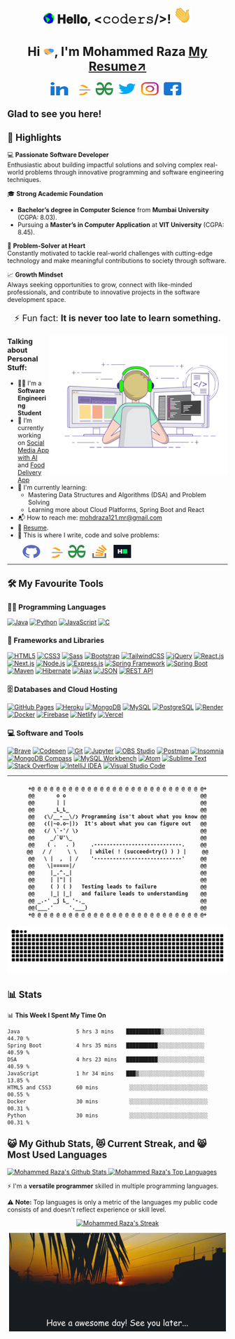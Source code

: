 <h1 align="center">
  <img src="./GIF/Earth.gif" width="24px"/>
  𝐇𝐞𝐥𝐥𝐨, &lt;𝚌𝚘𝚍𝚎𝚛𝚜/&gt;!
  <img src="./GIF/Hi.gif" width="40px" />
</h1>

<h1 align="center">
    Hi <img src='./GIF/Handshake.gif' height='26' alt='there'>, I'm Mohammed Raza <a href="https://drive.google.com/file/d/1Rnbg6iF29tZmK4JVc0V6bQTT3klSXzZc/view?usp=drive_link" alt="Mohammed Raza's Resume">My Resume↗️</a>
</h1>

<div align="center">
<a href="https://github.com/Razakhan34" target="_blank"><img align="center" src="./images/Social/linked-in-alt.svg" alt="Mohammed Raza" height="30" width="40" /></a>
&nbsp;
<a href="https://leetcode.com/u/raza_coder34/" target="_blank"><img align="center" src="./images/Social/leet-code.svg" alt="Mohammed Raza" height="30" width="40" /></a>
&nbsp;
<a href="https://www.geeksforgeeks.org/user/raza_coder34/" target="_blank"><img align="center" src="./images/Social/geeks-for-geeks.svg" alt="Mohammed Raza" height="30" width="40" /></a>
&nbsp;
<a href="https://twitter.com" target="_blank"><img align="center" src="./images/Social/twitter.svg" alt="Mohammed Raza" height="30" width="40" /></a>
&nbsp;
<a href="https://www.instagram.com/" target="_blank"><img align="center" src="./images/Social/instagram.svg" alt="Mohammed Raza" height="30" width="40" /></a>
&nbsp;
<a href="https://www.facebook.com/" target="_blank"><img align="center" src="./images/Social/facebook.svg" alt="Mohammed Raza" height="30" width="40" /></a>
&nbsp;
</div>

## Glad to see you here! &nbsp;

## 🚀 Highlights

💻 **Passionate Software Developer**  
 Enthusiastic about building impactful solutions and solving complex real-world problems through innovative programming and software engineering techniques.&nbsp;

🎓 **Strong Academic Foundation**

- **Bachelor’s degree in Computer Science** from **Mumbai University** (CGPA: 8.03).
- Pursuing a **Master’s in Computer Application** at **VIT University** (CGPA: 8.45).

🚀 **Problem-Solver at Heart**  
 Constantly motivated to tackle real-world challenges with cutting-edge technology and make meaningful contributions to society through software.

📈 **Growth Mindset**  
 Always seeking opportunities to grow, connect with like-minded professionals, and contribute to innovative projects in the software development space.

 <p align='center' style='font-size: 20px;margin:20px 0px'>
    ⚡ Fun fact: <strong>It is never too late to learn something.</strong>
</p>

<img align="right" alt="GIF" src="coding.gif" width="408" height="318" />

### Talking about Personal Stuff:

- 👨‍🎓 I'm a **Software Engineering Student**
- 🔭 I’m currently working on [Social Media App with AI](https://github.com/Razakhan34/social-media-app-with-AI) and [Food Delivery App](https://github.com/Razakhan34/RMeals)
- 🌱 I'm currently learning:
  - Mastering Data Structures and Algorithms (DSA) and Problem Solving
  - Learning more about Cloud Platforms, Spring Boot and React
- 📬 How to reach me: [mohdraza121.mr@gmail.com](mailto:mohdraza121.mr@gmail.com)
- 📝 [Resume](https://drive.google.com/file/d/1Rnbg6iF29tZmK4JVc0V6bQTT3klSXzZc/view?usp=drive_link).
- 💪 This is where I write, code and solve problems:

&nbsp;&nbsp;&nbsp;&nbsp;&nbsp;&nbsp;&nbsp;&nbsp;
<a href="https://github.com/Razakhan34/" target="_blank"><img align="center" src="./images/Social/github.svg" alt="Mohammed Raza" height="30" width="40" /></a>
&nbsp;
<a href="https://leetcode.com/u/raza_coder34/" target="_blank"><img align="center" src="./images/Social/leet-code.svg" alt="Mohammed Raza" height="30" width="40" /></a>
&nbsp;
<a href="https://www.geeksforgeeks.org/user/raza_coder34/" target="_blank"><img align="center" src="./images/Social/geeks-for-geeks.svg" alt="Mohammed Raza" height="30" width="40" /></a>
&nbsp;
<a href="https://stackoverflow.com/users/13803889/mohammed-raza" target="_blank"><img align="center" src="./images/Social/stack-overflow.svg" alt="13064312" height="30" width="40" /></a>
&nbsp;
<a href="https://www.hackerrank.com/" target="_blank"><img align="center" src="./images/Social/hackerrank.svg" alt="Mohammed Raza" height="30" width="40" /></a>
&nbsp;

---

## 🛠️ My Favourite Tools

### 👨‍💻 Programming Languages

<p>
    <a href="#"><img alt="Java" src="https://img.shields.io/badge/Java-007396.svg?logo=java&logoColor=white"></a>
    <a href="#"><img alt="Python" src="https://img.shields.io/badge/Python-14354C.svg?logo=python&logoColor=white"></a>
    <a href="#"><img alt="JavaScript" src="https://img.shields.io/badge/JavaScript-F7DF1E.svg?logo=javascript&logoColor=black"></a>
    <a href="#"><img alt="C" src="https://img.shields.io/badge/C-03599C.svg?logo=c-in-hexagon&logoColor=white"></a>
</p>

### 🧰 Frameworks and Libraries

<p>
    <a href="#"><img alt="HTML5" src="https://img.shields.io/badge/HTML5-E34F26.svg?logo=html5&logoColor=white"></a>
    <a href="#"><img alt="CSS3" src="https://img.shields.io/badge/CSS3-1572B6.svg?logo=css3&logoColor=white"></a>
    <a href="#"><img alt="Sass" src="https://img.shields.io/badge/Sass-CC6699.svg?logo=sass&logoColor=white"></a>
    <a href="#"><img alt="Bootstrap" src="https://img.shields.io/badge/Bootstrap-7952B3.svg?logo=bootstrap&logoColor=white"></a>
    <a href="#"><img alt="TailwindCSS" src="https://img.shields.io/badge/TailwindCSS-38B2AC.svg?logo=tailwind-css&logoColor=white"></a>
    <a href="#"><img alt="jQuery" src="https://img.shields.io/badge/jQuery-0769AD.svg?logo=jquery&logoColor=white"></a>
    <a href="#"><img alt="React.js" src="https://img.shields.io/badge/React-20232a.svg?logo=react&logoColor=%2361DAFB"></a>
    <a href="#"><img alt="Next.js" src="https://img.shields.io/badge/Next.js-000000.svg?logo=nextdotjs&logoColor=white"></a>
    <a href="#"><img alt="Node.js" src="https://img.shields.io/badge/Node.js-43853D.svg?logo=node.js&logoColor=white"></a>
    <a href="#"><img alt="Express.js" src="https://img.shields.io/badge/Express.js-404d59.svg?logo=express&logoColor=white"></a>
    <a href="#"><img alt="Spring Framework" src="https://img.shields.io/badge/Spring-6DB33F.svg?logo=spring&logoColor=white"></a>
    <a href="#"><img alt="Spring Boot" src="https://img.shields.io/badge/Spring_Boot-6DB33F.svg?logo=springboot&logoColor=white"></a>
    <a href="#"><img alt="Maven" src="https://img.shields.io/badge/Maven-C71A36.svg?logo=apachemaven&logoColor=white"></a>
    <a href="#"><img alt="Hibernate" src="https://img.shields.io/badge/Hibernate-6DB33F.svg?logo=hibernate&logoColor=white"></a>
    <a href="#"><img alt="Ajax" src="https://img.shields.io/badge/Ajax-4A8FFF.svg?logo=javascript&logoColor=white"></a>
    <a href="#"><img alt="JSON" src="https://img.shields.io/badge/JSON-000000.svg?logo=json&logoColor=white"></a>
    <a href="#"><img alt="REST API" src="https://img.shields.io/badge/REST-025E8C.svg?logo=api&logoColor=white"></a>
</p>

### 🗄️ Databases and Cloud Hosting

<p>
    <a href="#"><img alt="GitHub Pages" src="https://img.shields.io/badge/GitHub%20Pages-327FC7.svg?logo=github&logoColor=white"></a>
    <a href="#"><img alt="Heroku" src="https://img.shields.io/badge/Heroku-430098.svg?logo=heroku&logoColor=white"></a>
    <a href="#"><img alt="MongoDB" src="https://img.shields.io/badge/MongoDB-4ea94b.svg?logo=mongodb&logoColor=white"></a>
    <a href="#"><img alt="MySQL" src="https://img.shields.io/badge/MySQL-00f.svg?logo=mysql&logoColor=white"></a>
    <a href="#"><img alt="PostgreSQL" src="https://img.shields.io/badge/PostgreSQL-316192.svg?logo=postgresql&logoColor=white"></a>
    <a href="#"><img alt="Render" src="https://img.shields.io/badge/Render-4F75A2.svg?logo=render&logoColor=white"></a>
    <a href="#"><img alt="Docker" src="https://img.shields.io/badge/Docker-2496ED.svg?logo=docker&logoColor=white"></a>
    <a href="#"><img alt="Firebase" src="https://img.shields.io/badge/Firebase-FFCA28.svg?logo=firebase&logoColor=white"></a>
    <a href="#"><img alt="Netlify" src="https://img.shields.io/badge/Netlify-00C7B7.svg?logo=netlify&logoColor=white"></a>
    <a href="#"><img alt="Vercel" src="https://img.shields.io/badge/Vercel-000000.svg?logo=vercel&logoColor=white"></a>
</p>

### 💻 Software and Tools

<p>
    <a href="#"><img alt="Brave" src="https://img.shields.io/badge/-Brave-FB542B?logo=brave&logoColor=white"></a>
    <a href="#"><img alt="Codepen" src="https://img.shields.io/badge/Codepen-000000.svg?logo=codepen&logoColor=white"></a>
    <a href="#"><img alt="Git" src="https://img.shields.io/badge/Git-F05033.svg?logo=git&logoColor=white"></a>
    <a href="#"><img alt="Jupyter" src="https://img.shields.io/badge/Jupyter-F37626.svg?logo=Jupyter&logoColor=white"></a>
    <a href="#"><img alt="OBS Studio" src="https://img.shields.io/badge/-OBS%20Studio-302E31?logo=obs-studio&logoColor=white"></a>
    <a href="#"><img alt="Postman" src="https://img.shields.io/badge/Postman-FF6C37?logo=postman&logoColor=white"></a>
    <a href="#"><img alt="Insomnia" src="https://img.shields.io/badge/Insomnia-5849BE.svg?logo=insomnia&logoColor=white"></a>
    <a href="#"><img alt="MongoDB Compass" src="https://img.shields.io/badge/MongoDB%20Compass-47A248.svg?logo=mongodb&logoColor=white"></a>
    <a href="#"><img alt="MySQL Workbench" src="https://img.shields.io/badge/MySQL%20Workbench-00758F.svg?logo=mysql&logoColor=white"></a>
    <a href="#"><img alt="Atom" src="https://img.shields.io/badge/Atom-66595C.svg?logo=atom&logoColor=white"></a>
    <a href="#"><img alt="Sublime Text" src="https://img.shields.io/badge/Sublime_Text-FF9800.svg?logo=sublime-text&logoColor=white"></a>
    <a href="#"><img alt="Stack Overflow" src="https://img.shields.io/badge/-Stack%20Overflow-FE7A16?logo=stack-overflow&logoColor=white"></a>
    <a href="#"><img alt="IntelliJ IDEA" src="https://img.shields.io/badge/IntelliJ%20IDEA-000000.svg?logo=intellij-idea&logoColor=white"></a>
    <a href="#"><img alt="Visual Studio Code" src="https://img.shields.io/badge/Visual%20Studio%20Code-0078d7.svg?logo=visual-studio-code&logoColor=white"></a>
</p>

---

<!-- Coding Robot and Github Snake -->
<h4 align="center">
  
```
+@ @ @ @ @ @ @ @ @ @ @ @ @ @ @ @ @ @ @ @ @ @ @ @ @ @ @ @+
@@       o o                                           @@
@@       | |                                           @@
@@      _L_L_                                          @@
@@   ❮\/__-__\/❯ Programming isn't about what you know @@
@@   ❮(|~o.o~|)❯  It's about what you can figure out   @@
@@   ❮/ \`-'/ \❯                                       @@
@@     _/`U'\_                                         @@
@@    ( .   . )     .----------------------------.     @@
@@   / /     \ \    | while( ! (succeed=try() ) ) |     @@
@@   \ |  ,  | /    '----------------------------'     @@
@@    \|=====|/                                        @@
@@     |_.^._|                                         @@
@@     | |"| |                                         @@
@@     ( ) ( )   Testing leads to failure              @@
@@     |_| |_|   and failure leads to understanding    @@
@@ _.-' _j L_ '-._                                     @@
@@(___.'     '.___)                                    @@
+@ @ @ @ @ @ @ @ @ @ @ @ @ @ @ @ @ @ @ @ @ @ @ @ @ @ @ @+
```

</h4>  
  
![𝙶𝚒𝚝𝚑𝚞𝚋 𝙲𝚘𝚗𝚝𝚛𝚒𝚋𝚞𝚝𝚒𝚘𝚗 𝙶𝚛𝚊𝚙𝚑](github-contribution-grid-snake.svg)

<!-- end Coding Roboy and Github Snake here -->

## 📊 Stats

<!-- [![wakatime](https://wakatime.com/badge/user/0f3d8544-3446-40bb-987d-b1a8ed7d2cff.svg)](https://wakatime.com/@0f3d8544-3446-40bb-987d-b1a8ed7d2cff) <b>&nbsp; coded, since JAN 22 2021</b> -->

📊 <b>This Week I Spent My Time On</b>

<!--START_SECTION:waka-->

```text
Java                  5 hrs 3 mins    ███████████▒░░░░░░░░░░░░░   44.70 %
Spring Boot           4 hrs 35 mins   ██████████░░░░░░░░░░░░░░░   40.59 %
DSA                   4 hrs 23 mins   ██████████░░░░░░░░░░░░░░░   40.59 %
JavaScript            1 hr 34 mins    ███▒░░░░░░░░░░░░░░░░░░░░░   13.85 %
HTML5 and CSS3        60 mins          ░░░░░░░░░░░░░░░░░░░░░░░░░   00.55 %
Docker                30 mins          ░░░░░░░░░░░░░░░░░░░░░░░░░   00.31 %
Python                30 mins          ░░░░░░░░░░░░░░░░░░░░░░░░░   00.31 %
```

<!--END_SECTION:waka-->

## 😺 My Github Stats, 😻 Current Streak, and 😸 Most Used Languages

<a href="https://github.com/anuraghazra/github-readme-stats" title="Go to Source">
  <img alt="Mohammed Raza's Github Stats" src="https://denvercoder1-github-readme-stats.vercel.app/api?username=Razakhan34&show_icons=true&count_private=true&theme=react&border=61dafb&hide_border=true" height="172px"/>
</a>
<a href="https://github.com/anuraghazra/github-readme-stats" title="Go to Source">
  <img alt="Mohammed Raza's Top Languages" src="https://github-readme-stats.vercel.app/api/top-langs/?username=RazaKhan34&langs_count=6&layout=compact&theme=react&hide_border=true&border_color=61dafb&hide=Jupyter%20Notebook,html,css,scss,pug,ruby,php,shell" height="172px"/>
</a>

⚡ I'm a **versatile programmer** skilled in multiple programming languages.

⚠ **Note:** Top languages is only a metric of the languages my public code consists of and doesn't reflect experience or skill level.

<p align="center">
  <a href="https://git.io/streak-stats" title="Go to Source">
    <img alt="Mohammed Raza's Streak" src="https://github-readme-streak-stats.herokuapp.com/?user=RazaKhan34&theme=react&border=61dafb" height="192px"/>
  </a>
</p>

<p align="center" style='margin: 8px 4px;'>
    <img src="sunrise.jpeg" alt="Mohammed Raza" />
</p>

